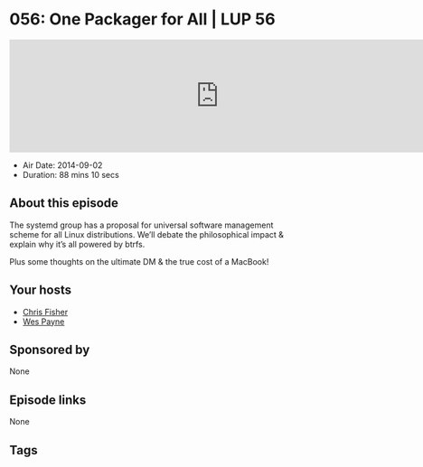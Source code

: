 # 056: One Packager for All | LUP 56

<iframe src="https://player.fireside.fm/v2/RUkczH-V+WoFVmB04?theme=dark" width="740" height="200" frameborder="0" scrolling="no"></iframe>

* Air Date: 2014-09-02
* Duration: 88 mins 10 secs

## About this episode

The systemd group has a proposal for universal software management scheme for all Linux distributions. We’ll debate the philosophical impact & explain why it’s all powered by btrfs.

Plus some thoughts on the ultimate DM & the true cost of a MacBook!

## Your hosts
* [Chris Fisher](https://linuxunplugged.com/hosts/chrislas)
* [Wes Payne](https://linuxunplugged.com/hosts/wes)

## Sponsored by

None



## Episode links

None



## Tags

